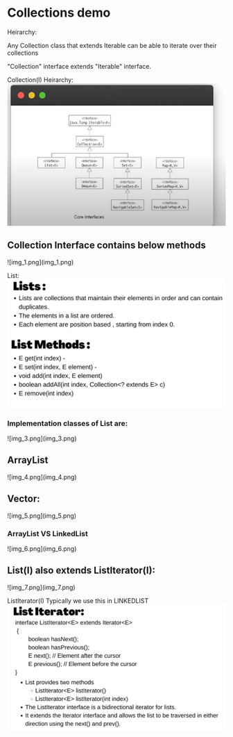 <h1>Collections demo</h1>

Heirarchy:

Any Collection class that extends Iterable can be able to iterate over their collections 

"Collection" interface extends "Iterable" interface.

Collection(I) Heirarchy:![img.png](img.png)


<h2>Collection Interface contains below methods</h2>
![img_1.png](img_1.png)

List:
![img_2.png](img_2.png)

<h3>Implementation classes of List are: </h3>
![img_3.png](img_3.png)


<h2>ArrayList</h2>
![img_4.png](img_4.png)

<h2>Vector:</h2>
![img_5.png](img_5.png)

<h3>ArrayList VS LinkedList</h3>
![img_6.png](img_6.png)

<h2>List(I) also extends ListIterator(I):</h2>
![img_7.png](img_7.png)

ListIterator(I) Typically we use this in LINKEDLIST 
![img_9.png](img_9.png)